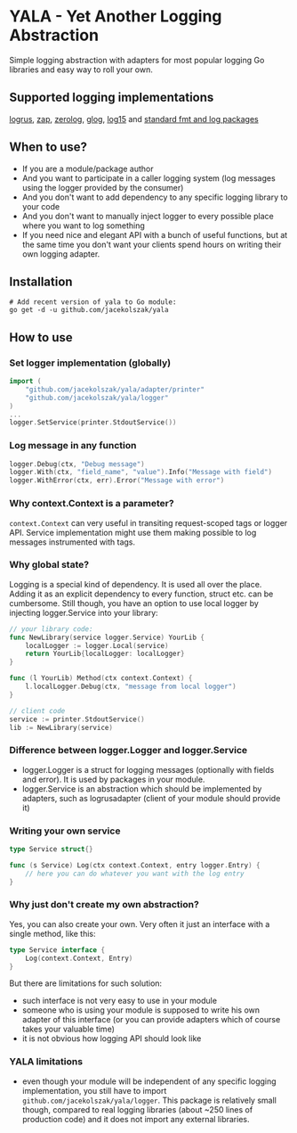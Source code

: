 # YALA - Yet Another Logging Abstraction

Simple logging abstraction with adapters for most popular logging Go libraries and easy way to roll your own.

## Supported logging implementations

[logrus](adapter/logrusadapter), [zap](adapter/zapadapter), [zerolog](adapter/zerologadapter), [glog](adapter/glogadapter), [log15](adapter/log15adapter) and [standard fmt and log packages](adapter/printer)

## When to use?

* If you are a module/package author
* And you want to participate in a caller logging system (log messages using the logger provided by the consumer)
* And you don't want to add dependency to any specific logging library to your code
* And you don't want to manually inject logger to every possible place where you want to log something
* If you need nice and elegant API with a bunch of useful functions, but at the same time you don't want your clients spend hours on writing their own logging adapter.

## Installation

```shell
# Add recent version of yala to Go module:
go get -d -u github.com/jacekolszak/yala        
```

## How to use

### Set logger implementation (globally)

```go
import (
	"github.com/jacekolszak/yala/adapter/printer"
	"github.com/jacekolszak/yala/logger"
)
...
logger.SetService(printer.StdoutService())
```

### Log message in any function

```go
logger.Debug(ctx, "Debug message")
logger.With(ctx, "field_name", "value").Info("Message with field")
logger.WithError(ctx, err).Error("Message with error")
```

### Why context.Context is a parameter?

`context.Context` can very useful in transiting request-scoped tags or logger API. Service implementation might use them
making possible to log messages instrumented with tags.

### Why global state?

Logging is a special kind of dependency. It is used all over the place. Adding it as an explicit dependency to every
function, struct etc. can be cumbersome. Still though, you have an option to use local logger by injecting
logger.Service into your library:

```go
// your library code:
func NewLibrary(service logger.Service) YourLib {
    localLogger := logger.Local(service)
    return YourLib{localLogger: localLogger}
}

func (l YourLib) Method(ctx context.Context) {
    l.localLogger.Debug(ctx, "message from local logger")
}

// client code
service := printer.StdoutService()
lib := NewLibrary(service)
```

### Difference between logger.Logger and logger.Service

* logger.Logger is a struct for logging messages (optionally with fields and error). It is used by packages in your module.
* logger.Service is an abstraction which should be implemented by adapters, such as logrusadapter (client of your module should provide it)

### Writing your own service

```go
type Service struct{}

func (s Service) Log(ctx context.Context, entry logger.Entry) {
    // here you can do whatever you want with the log entry 
}
```

### Why just don't create my own abstraction?

Yes, you can also create your own. Very often it just an interface with a single method, like this:

```go
type Service interface {
    Log(context.Context, Entry)
}
```

But there are limitations for such solution:

* such interface is not very easy to use in your module
* someone who is using your module is supposed to write his own adapter of this interface (or you can provide adapters which
  of course takes your valuable time)
* it is not obvious how logging API should look like

### YALA limitations

* even though your module will be independent of any specific logging implementation, you still have to import 
  `github.com/jacekolszak/yala/logger`. This package is relatively small though, compared to real logging libraries
  (about ~250 lines of production code) and it does not import any external libraries.

